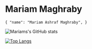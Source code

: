 # Mariam Maghraby

`{
"name": "Mariam Ashraf Maghraby",
}`

![Mariams's GitHub stats](https://github-readme-stats.vercel.app/api?username=Mariam-maghraby&show_icons=true&theme=radical) 

[![Top Langs](https://github-readme-stats.vercel.app/api/top-langs/?username=Mariam-maghraby&hide_progress=true)](https://github.com/Mariam-maghraby/github-readme-stats)
